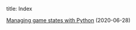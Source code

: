 title: Index

[Managing game states with Python](./content/managing-game-states-with-python.html) (2020-06-28)

